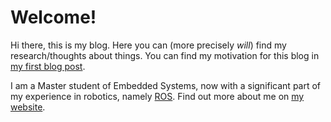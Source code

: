 # Welcome!

Hi there, this is my blog. Here you can (more precisely *will*) find my research/thoughts about things.
You can find my motivation for this blog in [my first blog post](https://brunescu.com/motivation).

I am a Master student of Embedded Systems, now with a significant part of my experience in robotics, namely [ROS](https://www.ros.org/). Find out more about me on [my website](rlradulescu.com).
